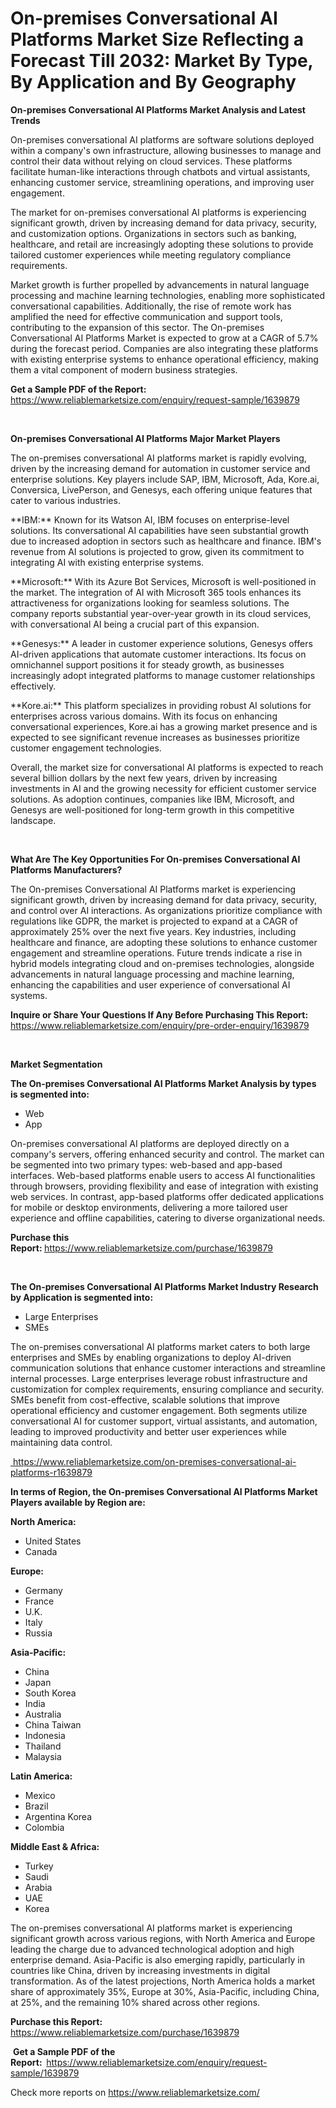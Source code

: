 <p><h1>On-premises Conversational AI Platforms Market Size Reflecting a Forecast Till 2032: Market By Type, By Application and By Geography</h1></p><p><strong>On-premises Conversational AI Platforms Market Analysis and Latest Trends</strong></p>
<p><p>On-premises conversational AI platforms are software solutions deployed within a company's own infrastructure, allowing businesses to manage and control their data without relying on cloud services. These platforms facilitate human-like interactions through chatbots and virtual assistants, enhancing customer service, streamlining operations, and improving user engagement.</p><p>The market for on-premises conversational AI platforms is experiencing significant growth, driven by increasing demand for data privacy, security, and customization options. Organizations in sectors such as banking, healthcare, and retail are increasingly adopting these solutions to provide tailored customer experiences while meeting regulatory compliance requirements.</p><p>Market growth is further propelled by advancements in natural language processing and machine learning technologies, enabling more sophisticated conversational capabilities. Additionally, the rise of remote work has amplified the need for effective communication and support tools, contributing to the expansion of this sector. The On-premises Conversational AI Platforms Market is expected to grow at a CAGR of 5.7% during the forecast period. Companies are also integrating these platforms with existing enterprise systems to enhance operational efficiency, making them a vital component of modern business strategies.</p></p>
<p><strong>Get a Sample PDF of the Report:&nbsp;</strong> <a href="https://www.reliablemarketsize.com/enquiry/request-sample/1639879?utm_campaign=3108&utm_medium=2&utm_source=Github&utm_content=ia&utm_term=11032025&utm_id=on-premises-conversational-ai-platforms">https://www.reliablemarketsize.com/enquiry/request-sample/1639879</a></p>
<p>&nbsp;</p>
<p><strong>On-premises Conversational AI Platforms Major Market Players</strong></p>
<p><p>The on-premises conversational AI platforms market is rapidly evolving, driven by the increasing demand for automation in customer service and enterprise solutions. Key players include SAP, IBM, Microsoft, Ada, Kore.ai, Conversica, LivePerson, and Genesys, each offering unique features that cater to various industries.</p><p>**IBM:** Known for its Watson AI, IBM focuses on enterprise-level solutions. Its conversational AI capabilities have seen substantial growth due to increased adoption in sectors such as healthcare and finance. IBM's revenue from AI solutions is projected to grow, given its commitment to integrating AI with existing enterprise systems.</p><p>**Microsoft:** With its Azure Bot Services, Microsoft is well-positioned in the market. The integration of AI with Microsoft 365 tools enhances its attractiveness for organizations looking for seamless solutions. The company reports substantial year-over-year growth in its cloud services, with conversational AI being a crucial part of this expansion.</p><p>**Genesys:** A leader in customer experience solutions, Genesys offers AI-driven applications that automate customer interactions. Its focus on omnichannel support positions it for steady growth, as businesses increasingly adopt integrated platforms to manage customer relationships effectively.</p><p>**Kore.ai:** This platform specializes in providing robust AI solutions for enterprises across various domains. With its focus on enhancing conversational experiences, Kore.ai has a growing market presence and is expected to see significant revenue increases as businesses prioritize customer engagement technologies.</p><p>Overall, the market size for conversational AI platforms is expected to reach several billion dollars by the next few years, driven by increasing investments in AI and the growing necessity for efficient customer service solutions. As adoption continues, companies like IBM, Microsoft, and Genesys are well-positioned for long-term growth in this competitive landscape.</p></p>
<p>&nbsp;</p>
<p><strong>What Are The Key Opportunities For On-premises Conversational AI Platforms Manufacturers?</strong></p>
<p><p>The On-premises Conversational AI Platforms market is experiencing significant growth, driven by increasing demand for data privacy, security, and control over AI interactions. As organizations prioritize compliance with regulations like GDPR, the market is projected to expand at a CAGR of approximately 25% over the next five years. Key industries, including healthcare and finance, are adopting these solutions to enhance customer engagement and streamline operations. Future trends indicate a rise in hybrid models integrating cloud and on-premises technologies, alongside advancements in natural language processing and machine learning, enhancing the capabilities and user experience of conversational AI systems.</p></p>
<p><strong>Inquire or Share Your Questions If Any Before Purchasing This Report:</strong> <a href="https://www.reliablemarketsize.com/enquiry/pre-order-enquiry/1639879?utm_campaign=3108&utm_medium=2&utm_source=Github&utm_content=ia&utm_term=11032025&utm_id=on-premises-conversational-ai-platforms">https://www.reliablemarketsize.com/enquiry/pre-order-enquiry/1639879</a></p>
<p>&nbsp;</p>
<p><strong>Market Segmentation</strong></p>
<p><strong>The On-premises Conversational AI Platforms Market Analysis by types is segmented into:</strong></p>
<p><ul><li>Web</li><li>App</li></ul></p>
<p><p>On-premises conversational AI platforms are deployed directly on a company's servers, offering enhanced security and control. The market can be segmented into two primary types: web-based and app-based interfaces. Web-based platforms enable users to access AI functionalities through browsers, providing flexibility and ease of integration with existing web services. In contrast, app-based platforms offer dedicated applications for mobile or desktop environments, delivering a more tailored user experience and offline capabilities, catering to diverse organizational needs.</p></p>
<p><strong>Purchase this Report:&nbsp;</strong><a href="https://www.reliablemarketsize.com/purchase/1639879?utm_campaign=3108&utm_medium=2&utm_source=Github&utm_content=ia&utm_term=11032025&utm_id=on-premises-conversational-ai-platforms">https://www.reliablemarketsize.com/purchase/1639879</a></p>
<p>&nbsp;</p>
<p><strong>The On-premises Conversational AI Platforms Market Industry Research by Application is segmented into:</strong></p>
<p><ul><li>Large Enterprises</li><li>SMEs</li></ul></p>
<p><p>The on-premises conversational AI platforms market caters to both large enterprises and SMEs by enabling organizations to deploy AI-driven communication solutions that enhance customer interactions and streamline internal processes. Large enterprises leverage robust infrastructure and customization for complex requirements, ensuring compliance and security. SMEs benefit from cost-effective, scalable solutions that improve operational efficiency and customer engagement. Both segments utilize conversational AI for customer support, virtual assistants, and automation, leading to improved productivity and better user experiences while maintaining data control.</p></p>
<p><a href="https://www.reliablemarketsize.com/on-premises-conversational-ai-platforms-r1639879?utm_campaign=3108&utm_medium=2&utm_source=Github&utm_content=ia&utm_term=11032025&utm_id=on-premises-conversational-ai-platforms">&nbsp;https://www.reliablemarketsize.com/on-premises-conversational-ai-platforms-r1639879</a></p>
<p><strong>In terms of Region, the On-premises Conversational AI Platforms Market Players available by Region are:</strong></p>
<p>
    <p> <strong> North America: </strong>
        <ul>
            <li>United States</li>
            <li>Canada</li>
        </ul>
        </p> 
    <p> <strong> Europe: </strong>
        <ul>
            <li>Germany</li>
            <li>France</li>
            <li>U.K.</li>
            <li>Italy</li>
            <li>Russia</li>
        </ul>
        </p> 
    <p> <strong> Asia-Pacific: </strong>
        <ul>
            <li>China</li>
            <li>Japan</li>
            <li>South Korea</li>
            <li>India</li>
            <li>Australia</li>
            <li>China Taiwan</li>
            <li>Indonesia</li>
            <li>Thailand</li>
            <li>Malaysia</li>
        </ul>
        </p> 
    <p> <strong> Latin America: </strong>
        <ul>
            <li>Mexico</li>
            <li>Brazil</li>
            <li>Argentina Korea</li>
            <li>Colombia</li>
        </ul>
        </p> 
    <p> <strong> Middle East & Africa: </strong>
        <ul>
            <li>Turkey</li>
            <li>Saudi</li>
            <li>Arabia</li>
            <li>UAE</li>
            <li>Korea</li>
        </ul>
    </p>
    </p>
<p><p>The on-premises conversational AI platforms market is experiencing significant growth across various regions, with North America and Europe leading the charge due to advanced technological adoption and high enterprise demand. Asia-Pacific is also emerging rapidly, particularly in countries like China, driven by increasing investments in digital transformation. As of the latest projections, North America holds a market share of approximately 35%, Europe at 30%, Asia-Pacific, including China, at 25%, and the remaining 10% shared across other regions.</p></p>
<p><strong>Purchase this Report: </strong><a href="https://www.reliablemarketsize.com/purchase/1639879?utm_campaign=3108&utm_medium=2&utm_source=Github&utm_content=ia&utm_term=11032025&utm_id=on-premises-conversational-ai-platforms">https://www.reliablemarketsize.com/purchase/1639879</a></p>
<p>&nbsp;<strong>Get a Sample PDF of the Report:&nbsp;&nbsp;</strong><a href="https://www.reliablemarketsize.com/enquiry/request-sample/1639879?utm_campaign=3108&utm_medium=2&utm_source=Github&utm_content=ia&utm_term=11032025&utm_id=on-premises-conversational-ai-platforms">https://www.reliablemarketsize.com/enquiry/request-sample/1639879</a></p>
<p><strong></strong></p>
<p>Check more reports on <a href="https://www.reliablemarketsize.com/?utm_campaign=3108&utm_medium=2&utm_source=Github&utm_content=ia&utm_term=11032025&utm_id=on-premises-conversational-ai-platforms">https://www.reliablemarketsize.com/</a></p>